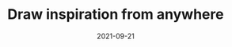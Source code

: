 ---
layout: post
title: Draw inspiration from anywhere
date: 2021-09-21
categories: livestream
root: /work/
description: Using Adobe Stock and Illustrator
redirect: https://event.on24.com/wcc/r/3240917/C1A3ED865B3B206F6E5F6D5451654FE4?partnerref=soc&scid=50a6ad12-d765-4d05-9146-2db0b3f62051&mv=social&mv2=owned_social
---